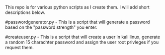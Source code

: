 This repo is for various python scripts as I create them. I will add short descriptions below.

#passwordgenerator.py - 
This is a script that will generate a password based on the "password strength" you enter.

#createuser.py - 
This is a script that will create a user in kali linux, generate a random 15 charachter password and assign the user root privleges if you request them.
